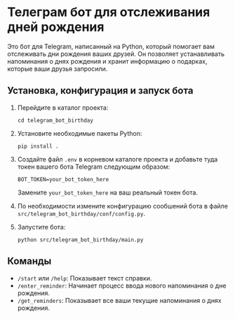 # Телеграм бот для отслеживания дней рождения

Это бот для Telegram, написанный на Python, который помогает вам отслеживать дни рождения ваших друзей. Он позволяет устанавливать напоминания о днях рождения и хранит информацию о подарках, которые ваши друзья запросили.

## Установка, конфигурация и запуск бота

1. Перейдите в каталог проекта:
   ```
   cd telegram_bot_birthday
   ```
2. Установите необходимые пакеты Python:
   ```
   pip install .
   ```
3. Создайте файл `.env` в корневом каталоге проекта и добавьте туда токен вашего бота Telegram следующим образом:
   ```
   BOT_TOKEN=your_bot_token_here
   ```
   Замените `your_bot_token_here` на ваш реальный токен бота.

4. По необходимости измените конфигурацию сообшений бота в файле `src/telegram_bot_birthday/conf/config.py`.

5. Запустите бота:
   ```
   python src/telegram_bot_birthday/main.py
   ```
   
## Команды

- `/start` или `/help`: Показывает текст справки.
- `/enter_reminder`: Начинает процесс ввода нового напоминания о дне рождения.
- `/get_reminders`: Показывает все ваши текущие напоминания о днях рождения.
